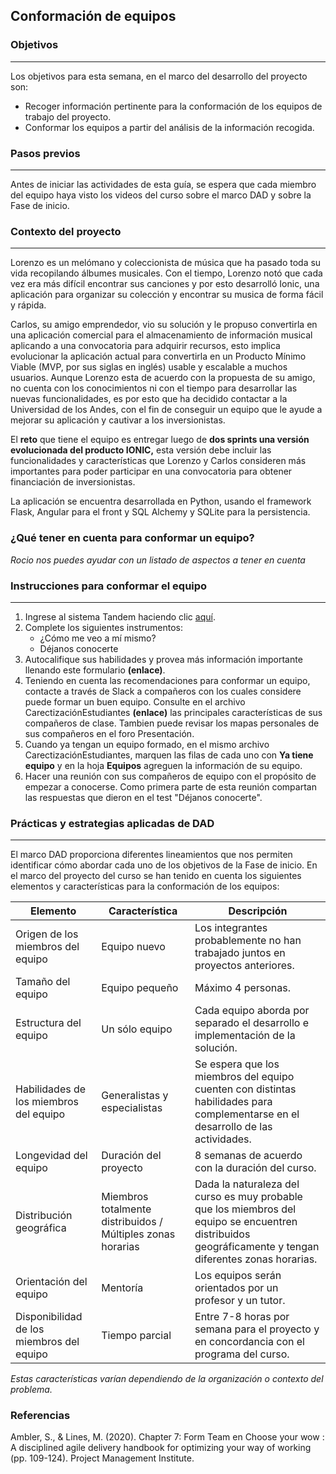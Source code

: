 ## Conformación de equipos

### Objetivos
---

Los objetivos para esta semana, en el marco del desarrollo del proyecto son:

* Recoger información pertinente para la conformación de los equipos de trabajo del proyecto.
* Conformar los equipos a partir del análisis de la información recogida.

### Pasos previos
---
Antes de iniciar las actividades de esta guía, se espera que cada miembro del equipo haya visto los videos del curso sobre el marco DAD y sobre la Fase de inicio. 

### Contexto del proyecto
---
Lorenzo es un melómano y coleccionista de música que ha pasado toda su vida recopilando álbumes musicales. Con el tiempo, Lorenzo notó que cada vez era más difícil encontrar sus canciones y por esto desarrolló Ionic, una aplicación para organizar su colección y encontrar su musica de forma fácil y rápida.

Carlos, su amigo emprendedor, vio su solución y le propuso convertirla en una aplicación comercial para el almacenamiento de información musical aplicando a una convocatoria para adquirir recursos, esto implica evolucionar la aplicación actual para convertirla en un Producto Mínimo Viable (MVP, por sus siglas en inglés) usable y escalable a muchos usuarios. Aunque Lorenzo esta de acuerdo con la propuesta de su amigo, no cuenta con los conocimientos ni con el tiempo para desarrollar las nuevas funcionalidades, es por esto que ha decidido contactar a la Universidad de los Andes, con el fin de conseguir un equipo que le ayude a mejorar su aplicación y cautivar a los inversionistas.

El **reto** que tiene el equipo es entregar luego de **dos sprints una versión evolucionada del producto IONIC,** esta versión debe incluir las funcionalidades y características que Lorenzo y Carlos consideren más importantes para poder participar en una convocatoria para obtener financiación de inversionistas.

La aplicación se encuentra desarrollada en Python, usando el framework Flask, Angular para el front y SQL Alchemy y SQLite para la persistencia.

### ¿Qué tener en cuenta para conformar un equipo?
*Rocio nos puedes ayudar con un listado de aspectos a tener en cuenta*

### Instrucciones para conformar el equipo
---
1. Ingrese al sistema Tandem haciendo clic [aquí](https://tandem.uniandes.edu.co/tandem/login/auth).
2. Complete los siguientes instrumentos:
    * ¿Cómo me veo a mí mismo?
    * Déjanos conocerte
2. Autocalifique sus habilidades y provea más información importante llenando este formulario **(enlace)**.
3. Teniendo en cuenta las recomendaciones para conformar un equipo, contacte a través de Slack a compañeros con los cuales considere puede formar un buen equipo. Consulte en el archivo CarectizaciónEstudiantes **(enlace)** las principales características de sus compañeros de clase. Tambien puede revisar los mapas personales de sus compañeros en el foro Presentación.
4. Cuando ya tengan un equipo formado, en el mismo archivo CarectizaciónEstudiantes, marquen las filas de cada uno con **Ya tiene equipo** y en la hoja **Equipos** agreguen la información de su equipo.
5. Hacer una reunión con sus compañeros de equipo con el propósito de empezar a conocerse. Como primera parte de esta reunión compartan las respuestas que dieron en el test "Déjanos conocerte".

### Prácticas y estrategias aplicadas de DAD
---

El marco DAD proporciona diferentes lineamientos que nos permiten identificar cómo abordar cada uno de los objetivos de la Fase de inicio. En el marco del proyecto del curso se han tenido en cuenta los siguientes elementos y características para la conformación de los equipos:

| Elemento                                  | Característica                                             | Descripción                                                                                                                                            |
|-------------------------------------------|------------------------------------------------------------|--------------------------------------------------------------------------------------------------------------------------------------------------------|
| Origen de los miembros del equipo         | Equipo nuevo                                               | Los integrantes probablemente no han trabajado juntos en proyectos anteriores.                                                                          |
| Tamaño del equipo                         | Equipo pequeño                                             | Máximo 4 personas.                                                                                                                                      |
| Estructura del equipo                     | Un sólo equipo                                             | Cada equipo aborda por separado el desarrollo e implementación de la solución.                                                                          |
| Habilidades de los miembros del equipo    | Generalistas y especialistas                               | Se espera que los miembros del equipo cuenten con distintas habilidades para complementarse en el desarrollo de las actividades.                                                          |
| Longevidad del equipo                     | Duración del proyecto                                        | 8 semanas de acuerdo con la duración del curso.                                                                                                         |
| Distribución geográfica                   | Miembros totalmente distribuidos / Múltiples zonas horarias | Dada la naturaleza del curso es muy probable que los miembros del equipo se encuentren distribuidos geográficamente y tengan diferentes zonas horarias. |
| Orientación del equipo                    | Mentoría                                                   | Los equipos serán orientados por un profesor y un tutor.                                                                                                |
| Disponibilidad de los miembros del equipo | Tiempo parcial                                             | Entre 7-8 horas por semana para el proyecto y en concordancia con el programa del curso.  |

*Estas características varían dependiendo de la organización o contexto del problema.*

### Referencias

Ambler, S., & Lines, M. (2020). Chapter 7: Form Team en Choose your wow : A disciplined agile delivery handbook for optimizing your way of working (pp. 109-124). Project Management Institute.
